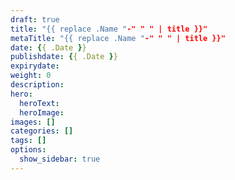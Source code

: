 ```yaml
---
draft: true
title: "{{ replace .Name "-" " " | title }}"
metaTitle: "{{ replace .Name "-" " " | title }}"
date: {{ .Date }}
publishdate: {{ .Date }}
expirydate:
weight: 0
description:
hero:
  heroText:
  heroImage:
images: []
categories: []
tags: []
options:
  show_sidebar: true
---
```

